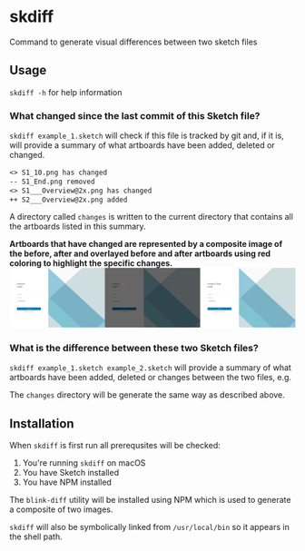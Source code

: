 # skdiff
Command to generate visual differences between two sketch files

## Usage
`skdiff -h` for help information

### What changed since the last commit of this Sketch file?
`skdiff example_1.sketch` will check if this file is tracked by git and, if it
is, will provide a summary of what artboards have been added, deleted or
changed.

    <> S1_10.png has changed
    -- S1_End.png removed
    <> S1___Overview@2x.png has changed
    ++ S2___Overview@2x.png added

A directory called `changes` is written to the current directory that contains
all the artboards listed in this summary. 

**Artboards that have changed are
represented by a composite image of the before, after and overlayed before and
after artboards using red coloring to highlight the specific changes.**
![](test/composite.png)

### What is the difference between these two Sketch files?
`skdiff example_1.sketch example_2.sketch` will provide a summary of what
artboards have been added, deleted or changes between the two files, e.g.

The `changes` directory will be generate the same way as described above.

## Installation
When `skdiff` is first run all prerequsites will be checked:

1. You're running `skdiff` on macOS
2. You have Sketch installed
3. You have NPM installed

The `blink-diff` utility will be installed using NPM which is used to generate 
a composite of two images.

`skdiff` will also be symbolically linked from `/usr/local/bin` so it appears
in the shell path.